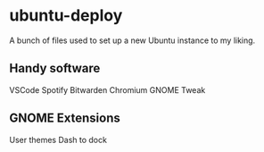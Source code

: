 # ubuntu-deploy
A bunch of files used to set up a new Ubuntu instance to my liking.

## Handy software
VSCode
Spotify
Bitwarden
Chromium
GNOME Tweak

## GNOME Extensions
User themes
Dash to dock
